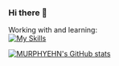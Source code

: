 ### Hi there 👋

Working with and learning: <br>
[![My Skills](https://skillicons.dev/icons?i=py,django,js,jquery,html,css,scss,mysql)](https://skillicons.dev)


[![MURPHYEHN's GitHub stats](https://github-readme-stats.vercel.app/api?username=MURPHYEHN&hide=stars&count_private=true&theme=radical&border_color=94f207&text_color=5adba3)](https://github.com/anuraghazra/github-readme-stats)


<!--
**MURPHYEHN/MURPHYEHN** is a ✨ _special_ ✨ repository because its `README.md` (this file) appears on your GitHub profile.

Here are some ideas to get you started:

- 🔭 I’m currently working on ...
- 🌱 I’m currently learning ...
- 👯 I’m looking to collaborate on ...
- 🤔 I’m looking for help with ...
- 💬 Ask me about ...
- 📫 How to reach me: ...
- 😄 Pronouns: ...
- ⚡ Fun fact: ...
-->
